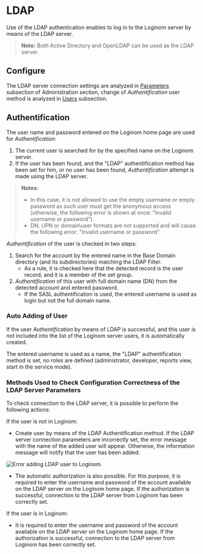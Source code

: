 # LDAP

Use of the LDAP authentication enables to log in to the Loginom server by means of the LDAP server.

> **Note:** Both Active Directory and OpenLDAP can be used as the LDAP server.

## Configure

The LDAP server connection settings are analyzed in [Parameters](./parameters.md#parametry-ldap) subsection of Administration section, change of *Authentification* user method is analyzed in [Users](./users.md) subsection.

## Authentification

The user name and password entered on the Loginom home page are used for *Authentification*:

1. The current user is searched for by the specified name on the Loginom server.
2. If the user has been found, and the "LDAP" authentification method has been set for him, or no user has been found, *Authentification* attempt is made using the LDAP server.

> **Notes:**
>
> * In this case, it is not allowed to use the empty username or empty password as such user must get the anonymous access (otherwise, the following error is shown at once: "Invalid username or password").
> * DN, UPN or domain\user formats are not supported and will cause the following error: "Invalid username or password".

*Authentification* of the user is checked in two steps:

1. Search for the account by the entered name in the Base Domain directory (and its subdirectories) matching the LDAP Filter. 
   * As a rule, it is checked here that the detected record is the user record, and it is a member of the set group.
2. *Authentification* of this user with full domain name (DN) from the detected account and entered password.
   * If the SASL authentification is used, the entered username is used as login but not the full domain name.

### Auto Adding of User

If the user *Authentification* by means of LDAP is successful, and this user is not included into the list of the Loginom server users, it is automatically created.

The entered username is used as a name, the "LDAP" authentification method is set, no roles are defined (administrator, developer, reports view, start in the service mode).

### Methods Used to Check Configuration Correctness of the LDAP Server Parameters

To check connection to the LDAP server, it is possible to perform the following actions:

If the user is not in Loginom:

* Create user by means of the LDAP Authentification method. If the LDAP server connection parameters are incorrectly set, the error message with the name of the added user will appear. Otherwise, the information message will notify that the user has been added:

![Error adding LDAP user to Loginom.](./ldap-checkup-1.png)

* The automatic authorization is also possible. For this purpose, it is required to enter the username and password of the account available on the LDAP server on the Loginom home page. If the authorization is successful, connection to the LDAP server from Loginom has been correctly set.

If the user is in Loginom:

* It is required to enter the username and password of the account available on the LDAP server on the Loginom home page. If the authorization is successful, connection to the LDAP server from Loginom has been correctly set.
